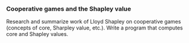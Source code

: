 ### Cooperative games and the Shapley value

Research and summarize work of Lloyd Shapley on cooperative games (concepts of core, Sharpley value, etc.).
Write a program that computes core and Shapley values.
